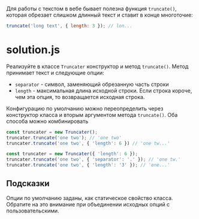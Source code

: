 Для работы с текстом в вебе бывает полезна функция `truncate()`, которая обрезает слишком длинный текст и ставит в конце многоточие:
```js
truncate('long text', { length: 3 }); // lon...
```

# solution.js
Реализуйте в классе `Truncater` конструктор и метод `truncate()`. Метод принимает текст и следующие опции:
* `separator` - символ, заменяющий обрезанную часть строки
* `length` - максимальная длина исходной строки. Если строка короче, чем эта опция, то возвращается исходная строка.

Конфигурацию по умолчанию можно переопределить через конструктор класса и вторым аргументом метода `truncate()`. Оба способа можно комбинировать

```js
const truncater = new Truncater();
truncater.truncate('one two'); // 'one two'
truncater.truncate('one two', { 'length': 6 }) // 'one tw...'

const truncater = new Truncater({ 'length': 6 });
truncater.truncate('one two', { 'separator': '.' }); // 'one tw.'
truncater.truncate('one two', { 'length': '3' }); // 'one...'
```

## Подсказки
Опции по умолчанию заданы, как статическое свойство класса. Обратите на это внимание при объединении исходных опций с пользовательскими.
